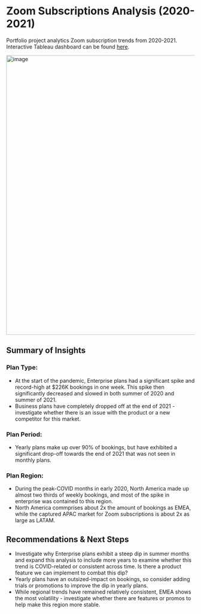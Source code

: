 # Zoom Subscriptions Analysis (2020-2021)
Portfolio project analytics Zoom subscription trends from 2020-2021. Interactive Tableau dashboard can be found [here](https://public.tableau.com/app/profile/christine3803/viz/subscriptions_dashboard/Dashboard). 

<img width="747" alt="image" src="https://user-images.githubusercontent.com/56368090/232579738-c28e597a-b28c-418b-b6ee-04545bc2a215.png">


## Summary of Insights
### Plan Type:
- At the start of the pandemic, Enterprise plans had a significant spike and record-high at $226K bookings in one week. This spike then significantly decreased and slowed in both summer of 2020 and summer of 2021. 
- Business plans have completely dropped off at the end of 2021 - investigate whether there is an issue with the product or a new competitor for this market.

### Plan Period:
- Yearly plans make up over 90% of bookings, but have exhibited a significant drop-off towards the end of 2021 that was not seen in monthly plans.

### Plan Region:
- During the peak-COVID months in early 2020, North America made up almost two thirds of weekly bookings, and most of the spike in enterprise was contained to this region. 
- North America commprises about 2x the amount of bookings as EMEA, while the captured APAC market for Zoom subscriptions is about 2x as large as LATAM. 

## Recommendations & Next Steps
- Investigate why Enterprise plans exhibit a steep dip in summer months and expand this analysis to include more years to examine whether this trend is COVID-related or consistent across time. Is there a product feature we can implement to combat this dip?
- Yearly plans have an outsized-impact on bookings, so consider adding trials or promotions to improve the dip in yearly plans.
- While regional trends have remained relatively consistent, EMEA shows the most volatility - investigate whether there are features or promos to help make this region more stable. 




